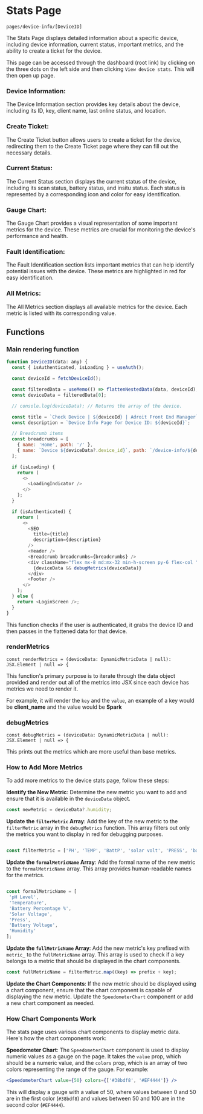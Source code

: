 # Stats Page

`pages/device-info/[DeviceID]`

The Stats Page displays detailed information about a specific device, including device information, current status, important metrics, and the ability to create a ticket for the device.

This page can be accessed through the dashboard (root link) by clicking on the three dots on the left side and then clicking `View device stats`. This will then open up page.

<h3>Device Information:</h3>
The Device Information section provides key details about the device, including its ID, key, client name, last online status, and location.

<h3>Create Ticket:</h3>
The Create Ticket button allows users to create a ticket for the device, redirecting them to the Create Ticket page where they can fill out the necessary details.

<h3>Current Status:</h3>
The Current Status section displays the current status of the device, including its scan status, battery status, and insitu status. Each status is represented by a corresponding icon and color for easy identification.

<h3>Gauge Chart:</h3>
The Gauge Chart provides a visual representation of some important metrics for the device. These metrics are crucial for monitoring the device's performance and health.

<h3>Fault Identification:</h3>
The Fault Identification section lists important metrics that can help identify potential issues with the device. These metrics are highlighted in red for easy identification.

<h3>All Metrics:</h3>
The All Metrics section displays all available metrics for the device. Each metric is listed with its corresponding value.


## Functions

### Main rendering function
```js
function DeviceID(data: any) {
  const { isAuthenticated, isLoading } = useAuth();

  const deviceId = fetchDeviceId();

  const filteredData = useMemo(() => flattenNestedData(data, deviceId), [data, deviceId]);
  const deviceData = filteredData[0];

  // console.log(deviceData); // Returns the array of the device.

  const title = `Check Device | ${deviceId} | Adroit Front End Manager`;
  const description = `Device Info Page for Device ID: ${deviceId}`;

  // Breadcrumb items
  const breadcrumbs = [
    { name: 'Home', path: '/' },
    { name: `Device ${deviceData?.device_id}`, path: `/device-info/${deviceData?.device_id}` }, // Adjusted path to include device_id
  ];

  if (isLoading) {
    return (
      <>
        <LoadingIndicator />
      </>
    );
  }

  if (isAuthenticated) {
    return (
      <>
        <SEO
          title={title}
          description={description}
        />
        <Header />
        <Breadcrumb breadcrumbs={breadcrumbs} />
        <div className="flex mx-8 md:mx-32 min-h-screen py-6 flex-col ">
          {deviceData && debugMetrics(deviceData)}
        </div>
        <Footer />
      </>
    );
  } else {
    return <LoginScreen />;
  }
}
```

This function checks if the user is authenticated, it grabs the device ID and then passes in the flattened data for that device.

### renderMetrics
`const renderMetrics = (deviceData: DynamicMetricData | null): JSX.Element | null => {`

This function's primary purpose is to iterate through the data object provided and render out all of the metrics into JSX since each device has metrics we need to render it.

For example, it will render the `key` and the `value`, an example of a key would be **client_name** and the value would be **Spark**

### debugMetrics
`const debugMetrics = (deviceData: DynamicMetricData | null): JSX.Element | null => {`

This prints out the metrics which are more useful than base metrics.


### How to Add More Metrics

To add more metrics to the device stats page, follow these steps:

**Identify the New Metric**: Determine the new metric you want to add and ensure that it is available in the `deviceData` object.
 ```jsx
 const newMetric = deviceData?.humidity;
```

**Update the `filterMetric` Array**: Add the key of the new metric to the `filterMetric` array in the `debugMetrics` function. This array filters out only the metrics you want to display in red for debugging purposes.
 ```jsx

const filterMetric = ['PH', 'TEMP', 'BattP', 'solar volt', 'PRESS', 'battery_voltage', 'humidity'];
```

**Update the `formalMetricName` Array**: Add the formal name of the new metric to the `formalMetricName` array. This array provides human-readable names for the metrics.
 ```jsx

const formalMetricName = [
  'pH Level',
  'Temperature',
  'Battery Percentage %',
  'Solar Voltage',
  'Press',
  'Battery Voltage',
  'Humidity'
];
 ```


**Update the `fullMetricName` Array**: Add the new metric's key prefixed with `metric_` to the `fullMetricName` array. This array is used to check if a key belongs to a metric that should be displayed in the chart components.
```jsx
const fullMetricName = filterMetric.map((key) => prefix + key);
```

**Update the Chart Components**: If the new metric should be displayed using a chart component, ensure that the chart component is capable of displaying the new metric. Update the `SpeedometerChart` component or add a new chart component as needed.

### How Chart Components Work

The stats page uses various chart components to display metric data. Here's how the chart components work:

**Speedometer Chart**: The `SpeedometerChart` component is used to display numeric values as a gauge on the page. It takes the `value` prop, which should be a numeric value, and the `colors` prop, which is an array of two colors representing the range of the gauge. For example:
   ```jsx
   <SpeedometerChart value={50} colors={['#38bdf8', '#EF4444']} />
   ```
   This will display a gauge with a value of 50, where values between 0 and 50 are in the first color (`#38bdf8`) and values between 50 and 100 are in the second color (`#EF4444`).



